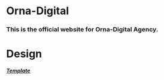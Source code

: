 # Orna-Digital

### This is the official website for Orna-Digital Agency.

# Design

##### [Template](https://alpinehtml.milkshakethemes.com/index2.html)


